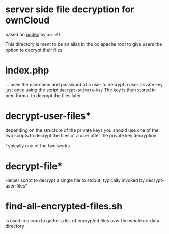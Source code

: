 server side file decryption for ownCloud
========================================

based on [ocdec](//github.com/arno01/ocdec) by `arno01`



This directory is ment to be an alias in the oc apache root to give users the option to decrypt their files.


# index.php

... uses the username and password of a user to decrypt a user private key just once using the script `decrypt-private-key`
The key is then stored in pem format to decrypt the files later.

# decrypt-user-files*
depending on the structure of the private keys you should use one of the two scripts to decrypt the files of a user after the private key decryption.

Typically one of the two works.

# decrypt-file*

Helper script to decrypt a single file to stdout, typically invoked by decrypt-user-files*

# find-all-encrypted-files.sh

is used in a cron to gather a list of encrypted files over the whole oc-data directory
